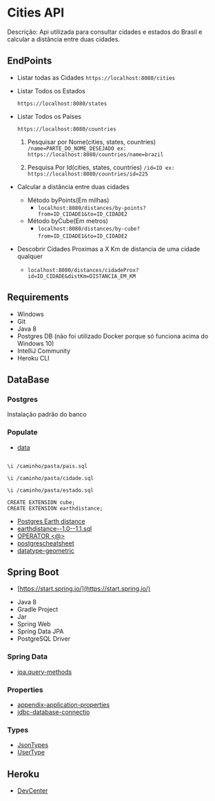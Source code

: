 # Cities API

Descrição: Api utilizada para consultar cidades e estados do Brasil e calcular a distância entre duas cidades.

## EndPoints

 * Listar todas as Cidades
    	``https://localhost:8080/cities``

 * Listar Todos os Estados
    	
   ``https://localhost:8080/states``
   
 * Listar Todos os Países

   ``https://localhost:8080/countries``

   

   	1. Pesquisar por Nome(cities, states, countries)
   		``/name=PARTE_DO_NOME_DESEJADO
   		ex: https://localhost:8080/countries/name=brazil``
   	
   	2. Pesquisa Por Id(cities, states, countries)
   		``/id=ID
   		ex: https://localhost:8080/countries/id=225``

      

* Calcular a distância entre duas cidades

     * Método byPoints(Em milhas)
          * ``localhost:8080/distances/by-points?from=ID_CIDADE1&to=ID_CIDADE2``
     * Método byCube(Em metros)
          * ``localhost:8080/distances/by-cube?from=ID_CIDADE1&to=ID_CIDADE2``
     ​	
 * Descobrir Cidades Proximas a X Km de distancia de uma cidade qualquer
    
    *  ``localhost:8080/distances/cidadeProx?id=ID_CIDADE&distKm=DISTANCIA_EM_KM``




## Requirements

* Windows
* Git
* Java 8
* Postgres DB (não foi utilizado Docker porque só funciona acima do Windows 10)
* IntelliJ Community
* Heroku CLI

## DataBase

### Postgres

Instalação padrão do banco

### Populate

* [data](https://github.com/chinnonsantos/sql-paises-estados-cidades/tree/master/PostgreSQL)

```psql -h localhost -U {usuario} {nomeBanco} 

\i /caminho/pasta/pais.sql

\i /caminho/pasta/cidade.sql

\i /caminho/pasta/estado.sql

CREATE EXTENSION cube; 
CREATE EXTENSION earthdistance;
```

* [Postgres Earth distance](https://www.postgresql.org/docs/current/earthdistance.html)
* [earthdistance--1.0--1.1.sql](https://github.com/postgres/postgres/blob/master/contrib/earthdistance/earthdistance--1.0--1.1.sql)
* [OPERATOR <@>](https://github.com/postgres/postgres/blob/master/contrib/earthdistance/earthdistance--1.1.sql)
* [postgrescheatsheet](https://postgrescheatsheet.com/#/tables)
* [datatype-geometric](https://www.postgresql.org/docs/current/datatype-geometric.html)

## Spring Boot

* [https://start.spring.io/](https://start.spring.io/)

+ Java 8
+ Gradle Project
+ Jar
+ Spring Web
+ Spring Data JPA
+ PostgreSQL Driver

### Spring Data

* [jpa.query-methods](https://docs.spring.io/spring-data/jpa/docs/current/reference/html/#jpa.query-methods)

### Properties

* [appendix-application-properties](https://docs.spring.io/spring-boot/docs/current/reference/html/appendix-application-properties.html)
* [jdbc-database-connectio](https://www.codejava.net/java-se/jdbc/jdbc-database-connection-url-for-common-databases)

### Types

* [JsonTypes](https://github.com/vladmihalcea/hibernate-types)
* [UserType](https://docs.jboss.org/hibernate/orm/3.5/api/org/hibernate/usertype/UserType.html)

## Heroku

* [DevCenter](https://devcenter.heroku.com/articles/getting-started-with-gradle-on-heroku)



